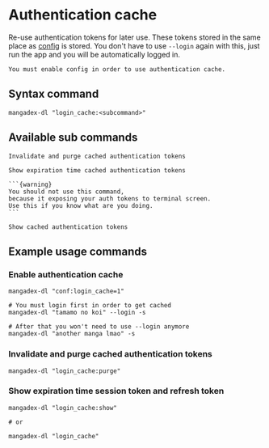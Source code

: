 # Authentication cache

Re-use authentication tokens for later use. These tokens stored in the same place as [config](./config) is stored.
You don't have to use `--login` again with this, just run the app and you will be automatically logged in.

```{warning}
You must enable config in order to use authentication cache.
```

## Syntax command

```shell
mangadex-dl "login_cache:<subcommand>"
```

## Available sub commands

```{option} purge
Invalidate and purge cached authentication tokens
```

```{option} show
Show expiration time cached authentication tokens 
```

````{option} show_unsafe
```{warning}
You should not use this command, 
because it exposing your auth tokens to terminal screen. 
Use this if you know what are you doing.
```

Show cached authentication tokens
````

## Example usage commands

### Enable authentication cache

```shell
mangadex-dl "conf:login_cache=1"

# You must login first in order to get cached
mangadex-dl "tamamo no koi" --login -s

# After that you won't need to use --login anymore
mangadex-dl "another manga lmao" -s
```

### Invalidate and purge cached authentication tokens

```shell
mangadex-dl "login_cache:purge"
```

### Show expiration time session token and refresh token

```shell
mangadex-dl "login_cache:show"

# or

mangadex-dl "login_cache"
```
